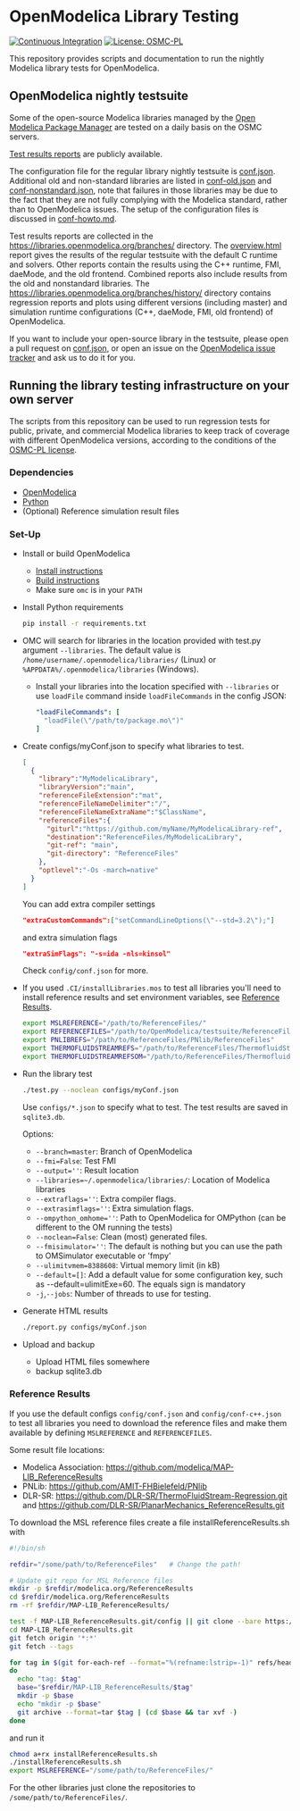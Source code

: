 # OpenModelica Library Testing

[![Continuous Integration](https://github.com/OpenModelica/OpenModelicaLibraryTesting/actions/workflows/test.yml/badge.svg)](https://github.com/OpenModelica/OpenModelicaLibraryTesting/actions/workflows/test.yml)
[![License: OSMC-PL](https://img.shields.io/badge/license-OSMC--PL-lightgrey.svg)](OSMC-License.txt)

This repository provides scripts and documentation to run the nightly Modelica library tests for OpenModelica.

## OpenModelica nightly testsuite

Some of the open-source Modelica libraries managed by the [Open Modelica Package Manager](https://github.com/OpenModelica/OMPackageManager) are tested on a daily basis on the OSMC servers.

[Test results reports](testresults.md#open-source-modelica-library-testing-using-openmodelica) are publicly available.

The configuration file for the regular library nightly testsuite is [conf.json](configs/conf.json). Additional old and non-standard libraries are listed in [conf-old.json](configs/conf-old.json) and [conf-nonstandard.json](configs/conf-nonstandard.json), note that failures in those libraries may be due to the fact that they are not fully complying with the Modelica standard, rather than to OpenModelica issues. The setup of the configuration files is discussed in [conf-howto.md](conf-howto.md).

Test results reports are collected in the https://libraries.openmodelica.org/branches/ directory. The [overview.html](https://libraries.openmodelica.org/branches/overview.html) report gives the results of the regular testsuite with the default C runtime and solvers. Other reports contain the results using the C++ runtime, FMI, daeMode, and the old frontend. Combined reports also include results from the old and nonstandard libraries. The https://libraries.openmodelica.org/branches/history/ directory contains regression reports and plots using different versions (including master) and simulation runtime configurations (C++, daeMode, FMI, old frontend) of OpenModelica.

If you want to include your open-source library in the testsuite, please open a pull request on [conf.json](configs/conf.json), or open an issue on the [OpenModelica issue tracker](https://github.com/OpenModelica/OpenModelica/issues/new/choose) and ask us to do it for you.

## Running the library testing infrastructure on your own server

The scripts from this repository can be used to run regression tests for public, private, and commercial Modelica libraries to keep track of coverage with different OpenModelica versions, according to the conditions of the [OSMC-PL license](OSMC-License.txt).

### Dependencies

  - [OpenModelica](https://openmodelica.org)
  - [Python](https://www.python.org/)
  - (Optional) Reference simulation result files

### Set-Up

  - Install or build OpenModelica
    - [Install instructions](https://openmodelica.org/download/download-linux)
    - [Build instructions](https://github.com/OpenModelica/OpenModelica#readme)
    - Make sure `omc` is in your `PATH`
  - Install Python requirements
    ```bash
    pip install -r requirements.txt
    ```
  - OMC will search for libraries in the location provided with test.py argument `--libraries`.
    The default value is `/home/username/.openmodelica/libraries/` (Linux) or `%APPDATA%/.openmodelica/libraries` (Windows).
    - Install your libraries into the location specified with `--libraries`
      or use `loadFile` command inside `loadFileCommands` in the config JSON:
      ```yml
      "loadFileCommands": [
        "loadFile(\"/path/to/package.mo\")"
      ]
      ```
  - Create configs/myConf.json to specify what libraries to test.
    ```json
    [
      {
        "library":"MyModelicaLibrary",
        "libraryVersion":"main",
        "referenceFileExtension":"mat",
        "referenceFileNameDelimiter":"/",
        "referenceFileNameExtraName":"$ClassName",
        "referenceFiles":{
          "giturl":"https://github.com/myName/MyModelicaLibrary-ref",
          "destination":"ReferenceFiles/MyModelicaLibrary",
          "git-ref": "main",
          "git-directory": "ReferenceFiles"
        },
        "optlevel":"-Os -march=native"
      }
    ]
    ```

    You can add extra compiler settings

    ```json
    "extraCustomCommands":["setCommandLineOptions(\"--std=3.2\");"]
    ```
    and extra simulation flags

    ```json
    "extraSimFlags": "-s=ida -nls=kinsol"
    ```

    Check `config/conf.json` for more.
  - If you used `.CI/installLibraries.mos` to test all libraries you'll need to install reference results and set environment variables, see [Reference Results](#reference-results).
    ```bash
    export MSLREFERENCE="/path/to/ReferenceFiles/"
    export REFERENCEFILES="/path/to/OpenModelica/testsuite/ReferenceFiles"
    export PNLIBREFS="/path/to/ReferenceFiles/PNlib/ReferenceFiles"
    export THERMOFLUIDSTREAMREFS="/path/to/ReferenceFiles/ThermofluidStream-main-regression/ReferenceData"
    export THERMOFLUIDSTREAMREFSOM="/path/to/ReferenceFiles/ThermofluidStream-OM-regression/ReferenceData"
    ```

  - Run the library test
    ```bash
    ./test.py --noclean configs/myConf.json
    ```
    Use `configs/*.json` to specify what to test.
    The test results are saved in `sqlite3.db`.

    Options:
      - `--branch=master`: Branch of OpenModelica
      - `--fmi=False`: Test FMI
      - `--output=''`: Result location
      - `--libraries=~/.openmodelica/libraries/`: Location of Modelica libraries
      - `--extraflags=''`: Extra compiler flags.
      - `--extrasimflags=''`: Extra simulation flags.
      - `--ompython_omhome=''`: Path to OpenModelica for OMPython (can be different to the OM running the tests)
      - `--noclean=False`: Clean (most) generated files.
      - `--fmisimulator=''`: The default is nothing but you can use the path to OMSimulator executable or 'fmpy'
      - `--ulimitvmem=8388608`: Virtual memory limit (in kB)
      - `--default=[]`: Add a default value for some configuration key, such as --default=ulimitExe=60. The equals sign is mandatory
      - `-j`,`--jobs`: Number of threads to use for testing.

  - Generate HTML results
    ```bash
    ./report.py configs/myConf.json
    ```
  - Upload and backup
    - Upload HTML files somewhere
    - backup sqlite3.db

### Reference Results

If you use the default configs `config/conf.json` and
`config/conf-c++.json` to test all libraries you need to
download the reference files and make them available by
defining `MSLREFERENCE` and `REFERENCEFILES`.

Some result file locations:
  - Modelica Association: https://github.com/modelica/MAP-LIB_ReferenceResults
  - PNLib: https://github.com/AMIT-FHBielefeld/PNlib
  - DLR-SR: https://github.com/DLR-SR/ThermoFluidStream-Regression.git and https://github.com/DLR-SR/PlanarMechanics_ReferenceResults.git


To download the MSL reference files create a file
installReferenceResults.sh with
```sh
#!/bin/sh

refdir="/some/path/to/ReferenceFiles"   # Change the path!

# Update git repo for MSL Reference files
mkdir -p $refdir/modelica.org/ReferenceResults
cd $refdir/modelica.org/ReferenceResults
rm -rf $refdir/MAP-LIB_ReferenceResults/

test -f MAP-LIB_ReferenceResults.git/config || git clone --bare https://github.com/modelica/MAP-LIB_ReferenceResults.git MAP-LIB_ReferenceResults.git
cd MAP-LIB_ReferenceResults.git
git fetch origin '*:*'
git fetch --tags

for tag in $(git for-each-ref --format="%(refname:lstrip=-1)" refs/heads/)
do
  echo "tag: $tag"
  base="$refdir/MAP-LIB_ReferenceResults/$tag"
  mkdir -p $base
  echo "mkdir -p $base"
  git archive --format=tar $tag | (cd $base && tar xvf -)
done
```

and run it
```bash
chmod a+rx installReferenceResults.sh
./installReferenceResults.sh
export MSLREFERENCE="/some/path/to/ReferenceFiles/"
```

For the other libraries just clone the repositories to `/some/path/to/ReferenceFiles/`.
